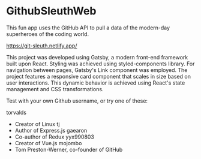 # GithubSleuthWeb

This fun app uses the GitHub API to pull a data of the modern-day superheroes of the coding world.

https://git-sleuth.netlify.app/

This project was developed using Gatsby, a modern front-end framework built upon React. Styling was achieved using styled-components library. For navigation between pages, Gatsby's Link component was employed. The project features a responsive card component that scales in size based on user interactions. This dynamic behavior is achieved using React's state management and CSS transformations.

Test with your own Github username, or try one of these:

torvalds
- Creator of Linux
tj
- Author of Express.js
gaearon
- Co-author of Redux
yyx990803
- Creator of Vue.js
mojombo
- Tom Preston-Werner, co-founder of GitHub

